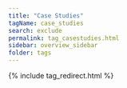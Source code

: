 ```yaml
---
title: "Case Studies"
tagName: case_studies
search: exclude
permalink: tag_casestudies.html
sidebar: overview_sidebar
folder: tags
---
```

{% include tag_redirect.html %}
